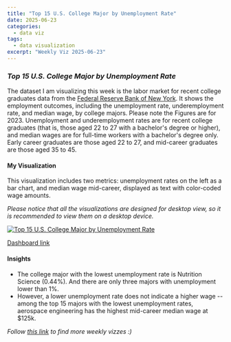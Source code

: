 ```yaml
---
title: "Top 15 U.S. College Major by Unemployment Rate"
date: 2025-06-23
categories:
  - data viz
tags:
  - data visualization
excerpt: "Weekly Viz 2025-06-23"
---
```


### *Top 15 U.S. College Major by Unemployment Rate*

The dataset I am visualizing this week is the labor market for recent college graduates data from the [Federal Reserve Bank of New York](https://www.newyorkfed.org/research/college-labor-market#--:explore:outcomes-by-major). It shows the employment outcomes, including the unemployment rate, underemployment rate, and median wage, by college majors. Please note the Figures are for 2023. Unemployment and underemployment rates are for recent college graduates (that is, those aged 22 to 27 with a bachelor's degree or higher), and median wages are for full-time workers with a bachelor's degree only. Early career graduates are those aged 22 to 27, and mid-career graduates are those aged 35 to 45.   

#### My Visualization

This visualization includes two metrics: unemployment rates on the left as a bar chart, and median wage mid-career, displayed as text with color-coded wage amounts.  

*Please notice that all the visualizations are designed for desktop view, so it is recommended to view them on a desktop device.*  

<div class='tableauPlaceholder' id='viz1750741784222' style='position: relative'>
  <noscript><a href='#'>
    <img alt='Top 15 U.S. College Major by Unemployment Rate ' src='https:&#47;&#47;public.tableau.com&#47;static&#47;images&#47;20&#47;20250623Top15U_S_CollegeMajorbyUnemploymentRate&#47;Top15U_S_CollegeMajorbyUnemploymentRate&#47;1_rss.png' style='border: none' />
  </a></noscript>
  <object class='tableauViz'  style='display:none;'>
    <param name='host_url' value='https%3A%2F%2Fpublic.tableau.com%2F' />
    <param name='embed_code_version' value='3' /> 
    <param name='site_root' value='' />
    <param name='name' value='20250623Top15U_S_CollegeMajorbyUnemploymentRate&#47;Top15U_S_CollegeMajorbyUnemploymentRate' />
    <param name='tabs' value='no' />
    <param name='toolbar' value='yes' />
    <param name='static_image' value='https:&#47;&#47;public.tableau.com&#47;static&#47;images&#47;20&#47;20250623Top15U_S_CollegeMajorbyUnemploymentRate&#47;Top15U_S_CollegeMajorbyUnemploymentRate&#47;1.png' />
    <param name='animate_transition' value='yes' />
    <param name='display_static_image' value='yes' />
    <param name='display_spinner' value='yes' />
    <param name='display_overlay' value='yes' />
    <param name='display_count' value='yes' />
    <param name='language' value='en-US' />
    <param name='filter' value='publish=yes' />
  </object></div>       
  <script type='text/javascript'>        
    var divElement = document.getElementById('viz1750741784222');       
    var vizElement = divElement.getElementsByTagName('object')[0];    
    if ( divElement.offsetWidth > 800 ) { vizElement.style.width='800px';vizElement.style.height='627px';} else if ( divElement.offsetWidth > 500 ) { vizElement.style.width='800px';vizElement.style.height='627px';} else { vizElement.style.width='100%';vizElement.style.height='877px';}      
    var scriptElement = document.createElement('script');         
    scriptElement.src = 'https://public.tableau.com/javascripts/api/viz_v1.js';   
    vizElement.parentNode.insertBefore(scriptElement, vizElement);          
  </script>


[Dashboard link](https://public.tableau.com/views/20250623Top15U_S_CollegeMajorbyUnemploymentRate/Top15U_S_CollegeMajorbyUnemploymentRate?:language=en-US&publish=yes&:sid=&:redirect=auth&:display_count=n&:origin=viz_share_link)

#### Insights
* The college major with the lowest unemployment rate is Nutrition Science (0.44%). And there are only three majors with unemployment lower than 1%.
* However, a lower unemployment rate does not indicate a higher wage -- among the top 15 majors with the lowest unemployment rates, aerospace engineering has the highest mid-career median wage at $125k.  

*Follow [this link](https://yudong-94.github.io/personal-website/data%20viz/WeeklyViz2025/) to find more weekly vizzes :)*
